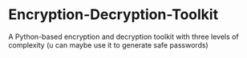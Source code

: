 # Encryption-Decryption-Toolkit
A Python-based encryption and decryption toolkit with three levels of complexity (u can maybe use it to generate safe passwords)
